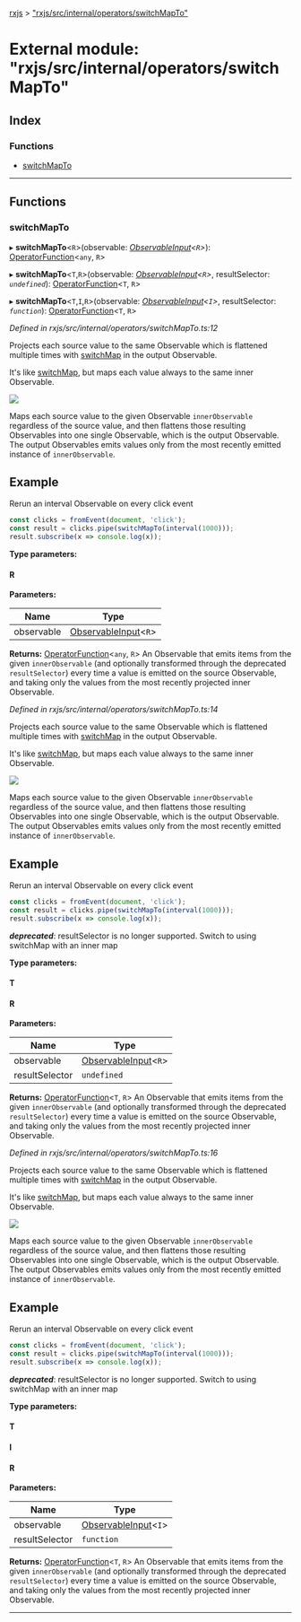 [rxjs](../README.md) > ["rxjs/src/internal/operators/switchMapTo"](../modules/_rxjs_src_internal_operators_switchmapto_.md)

# External module: "rxjs/src/internal/operators/switchMapTo"

## Index

### Functions

* [switchMapTo](_rxjs_src_internal_operators_switchmapto_.md#switchmapto)

---

## Functions

<a id="switchmapto"></a>

###  switchMapTo

▸ **switchMapTo**<`R`>(observable: *[ObservableInput](_rxjs_src_internal_types_.md#observableinput)<`R`>*): [OperatorFunction](../interfaces/_rxjs_src_internal_types_.operatorfunction.md)<`any`, `R`>

▸ **switchMapTo**<`T`,`R`>(observable: *[ObservableInput](_rxjs_src_internal_types_.md#observableinput)<`R`>*, resultSelector: *`undefined`*): [OperatorFunction](../interfaces/_rxjs_src_internal_types_.operatorfunction.md)<`T`, `R`>

▸ **switchMapTo**<`T`,`I`,`R`>(observable: *[ObservableInput](_rxjs_src_internal_types_.md#observableinput)<`I`>*, resultSelector: *`function`*): [OperatorFunction](../interfaces/_rxjs_src_internal_types_.operatorfunction.md)<`T`, `R`>

*Defined in rxjs/src/internal/operators/switchMapTo.ts:12*

Projects each source value to the same Observable which is flattened multiple times with [switchMap](_rxjs_src_internal_operators_switchmap_.md#switchmap) in the output Observable.

It's like [switchMap](_rxjs_src_internal_operators_switchmap_.md#switchmap), but maps each value always to the same inner Observable.

![](switchMapTo.png)

Maps each source value to the given Observable `innerObservable` regardless of the source value, and then flattens those resulting Observables into one single Observable, which is the output Observable. The output Observables emits values only from the most recently emitted instance of `innerObservable`.

Example
-------

Rerun an interval Observable on every click event

```javascript
const clicks = fromEvent(document, 'click');
const result = clicks.pipe(switchMapTo(interval(1000)));
result.subscribe(x => console.log(x));
```

**Type parameters:**

#### R 
**Parameters:**

| Name | Type |
| ------ | ------ |
| observable | [ObservableInput](_rxjs_src_internal_types_.md#observableinput)<`R`> |

**Returns:** [OperatorFunction](../interfaces/_rxjs_src_internal_types_.operatorfunction.md)<`any`, `R`>
An Observable that emits items from the given
`innerObservable` (and optionally transformed through the deprecated `resultSelector`)
every time a value is emitted on the source Observable, and taking only the values
from the most recently projected inner Observable.

*Defined in rxjs/src/internal/operators/switchMapTo.ts:14*

Projects each source value to the same Observable which is flattened multiple times with [switchMap](_rxjs_src_internal_operators_switchmap_.md#switchmap) in the output Observable.

It's like [switchMap](_rxjs_src_internal_operators_switchmap_.md#switchmap), but maps each value always to the same inner Observable.

![](switchMapTo.png)

Maps each source value to the given Observable `innerObservable` regardless of the source value, and then flattens those resulting Observables into one single Observable, which is the output Observable. The output Observables emits values only from the most recently emitted instance of `innerObservable`.

Example
-------

Rerun an interval Observable on every click event

```javascript
const clicks = fromEvent(document, 'click');
const result = clicks.pipe(switchMapTo(interval(1000)));
result.subscribe(x => console.log(x));
```

*__deprecated__*:
 resultSelector is no longer supported. Switch to using switchMap with an inner map

**Type parameters:**

#### T 
#### R 
**Parameters:**

| Name | Type |
| ------ | ------ |
| observable | [ObservableInput](_rxjs_src_internal_types_.md#observableinput)<`R`> |
| resultSelector | `undefined` |

**Returns:** [OperatorFunction](../interfaces/_rxjs_src_internal_types_.operatorfunction.md)<`T`, `R`>
An Observable that emits items from the given
`innerObservable` (and optionally transformed through the deprecated `resultSelector`)
every time a value is emitted on the source Observable, and taking only the values
from the most recently projected inner Observable.

*Defined in rxjs/src/internal/operators/switchMapTo.ts:16*

Projects each source value to the same Observable which is flattened multiple times with [switchMap](_rxjs_src_internal_operators_switchmap_.md#switchmap) in the output Observable.

It's like [switchMap](_rxjs_src_internal_operators_switchmap_.md#switchmap), but maps each value always to the same inner Observable.

![](switchMapTo.png)

Maps each source value to the given Observable `innerObservable` regardless of the source value, and then flattens those resulting Observables into one single Observable, which is the output Observable. The output Observables emits values only from the most recently emitted instance of `innerObservable`.

Example
-------

Rerun an interval Observable on every click event

```javascript
const clicks = fromEvent(document, 'click');
const result = clicks.pipe(switchMapTo(interval(1000)));
result.subscribe(x => console.log(x));
```

*__deprecated__*:
 resultSelector is no longer supported. Switch to using switchMap with an inner map

**Type parameters:**

#### T 
#### I 
#### R 
**Parameters:**

| Name | Type |
| ------ | ------ |
| observable | [ObservableInput](_rxjs_src_internal_types_.md#observableinput)<`I`> |
| resultSelector | `function` |

**Returns:** [OperatorFunction](../interfaces/_rxjs_src_internal_types_.operatorfunction.md)<`T`, `R`>
An Observable that emits items from the given
`innerObservable` (and optionally transformed through the deprecated `resultSelector`)
every time a value is emitted on the source Observable, and taking only the values
from the most recently projected inner Observable.

___

